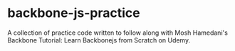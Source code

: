 # backbone-js-practice
A collection of practice code written to follow along with Mosh Hamedani's Backbone Tutorial: Learn Backbonejs from Scratch on Udemy.
